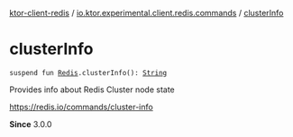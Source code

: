 [ktor-client-redis](../index.md) / [io.ktor.experimental.client.redis.commands](index.md) / [clusterInfo](./cluster-info.md)

# clusterInfo

`suspend fun `[`Redis`](../io.ktor.experimental.client.redis/-redis/index.md)`.clusterInfo(): `[`String`](https://kotlinlang.org/api/latest/jvm/stdlib/kotlin/-string/index.html)

Provides info about Redis Cluster node state

https://redis.io/commands/cluster-info

**Since**
3.0.0

